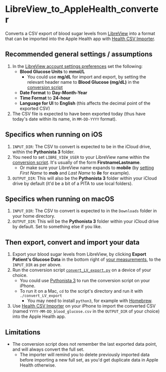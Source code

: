 # LibreView_to_AppleHealth_converter
Converts a CSV export of blood sugar levels from [LibreView](https://libreview.com) into a format that can be imported into the Apple Health app with [Health CSV Importer](https://lionheartsw.com/software/health-csv-importer/).

## Recommended general settings / assumptions
1. In the [LibreView account settings preferences](https://www1.libreview.com/Accounts/PatientUserSettings) set the following:
   - **Blood Glucose Units** to **mmol/L**
     - You could use **mg/dL** for import and export, by setting the relevant header name to **Blood Glucose (mg/dL)** in the [conversion script](./convert_LV_export.py)
   - **Date Format** to **Day-Month-Year**
   - **Time Format** to **24-hour**
   - **Language for UI** to **English** (this affects the decimal point of the exported CSV)
2. The CSV file is expected to have been exported today (thus have today's date within its name, in `MM-DD-YYYY` format).

## Specifics when running on iOS
1. `INPUT_DIR`: The CSV to convert is expected to be in the iCloud drive, within the **Pythonista 3** folder.
2. You need to set `LIBRE_VIEW_USER` to your LibreView name within the [conversion script](./convert_LV_export.py). It's usually of the form **FirstnameLastname**.
   - Or make sure your LibreView name expands to **mobile** (by [setting](https://www1.libreview.com/Accounts/PatientUserSettings) _First Name_ to **mob** and _Last Name_ to **ile** for example).
3. `OUTPUT_DIR`: This will also be the **Pythonista 3** folder within your iCloud drive by default (it'd be a bit of a PITA to use local folders).

## Specifics when running on macOS
1. `INPUT_DIR`: The CSV to convert is expected to in the `Downloads` folder in your home directory.
2. `OUTPUT_DIR`: This will be the **Pythonista 3** folder within your iCloud drive by default. Set to something else if you like.

## Then export, convert and import your data
1. Export your blood sugar levels from LibreView, by clicking **Export Patient's Glucose Data** in the bottom right of [your measurements](https://www1.libreview.com/Dashboard/MyMeasurements), to the `INPUT_DIR` as per above.
2. Run the conversion script [`convert_LV_export.py`](./convert_LV_export.py) on a device of your choice.
   - You could use [Pythonista 3](https://omz-software.com/pythonista/) to run the conversion script on your iPhone.
   - To run it on a Mac, `cd` to the script's directory and run it with `./convert_LV_export`
     - You may need to install `python3`, for example with [Homebrew](https://brew.sh).
3. Use [Health CSV Importer](https://lionheartsw.com/software/health-csv-importer/) on your iPhone to import the converted CSV (named `YYYY-MM-DD_blood_glucose.csv` in the `OUTPUT_DIR` of your choice) into the Apple Health app.

## Limitations
- The conversion script does not remember the last exported data point, and will always convert the full set.
  - The importer will remind you to delete previously imported data before importing a new full set, as you'd get duplicate data in Apple Health otherwise.
